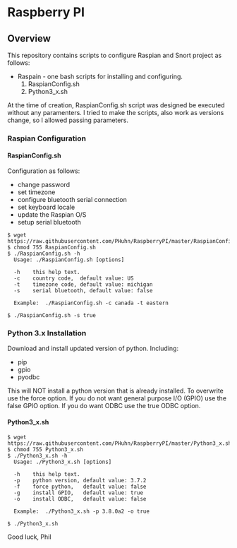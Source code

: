 # Raspberry PI
## Overview

This repository contains scripts to configure Raspian and Snort project as follows:
- Raspain - one bash scripts for installing and configuring.
  1. RaspianConfig.sh
  2. Python3_x.sh

At the time of creation, RaspianConfig.sh script was designed be executed without any paramenters.  I tried to make the scripts, also work as versions change, so I allowed passing parameters.

### Raspian Configuration

#### RaspianConfig.sh
Configuration as follows:
- change password
- set timezone
- configure bluetooth serial connection
- set keyboard locale
- update the Raspian O/S
- setup serial bluetooth

```
$ wget https://raw.githubusercontent.com/PHuhn/RaspberryPI/master/RaspianConfig.sh
$ chmod 755 RaspianConfig.sh
$ ./RaspianConfig.sh -h
  Usage: ./RaspianConfig.sh [options]

  -h    this help text.
  -c    country code,  default value: US
  -t    timezone code, default value: michigan
  -s    serial bluetooth, default value: false

  Example:  ./RaspianConfig.sh -c canada -t eastern

$ ./RaspianConfig.sh -s true
```

### Python 3.x Installation

Download and install updated version of python. Including:

- pip
- gpio
- pyodbc

This will NOT install a python version that is already installed.  To
overwrite use the force option.  If you do not want general purpose I/O
(GPIO) use the false GPIO option.  If you do want ODBC use the true
ODBC option.

#### Python3_x.sh

```
$ wget https://raw.githubusercontent.com/PHuhn/RaspberryPI/master/Python3_x.sh
$ chmod 755 Python3_x.sh
$ ./Python3_x.sh -h
  Usage: ./Python3_x.sh [options]

  -h    this help text.
  -p    python version, default value: 3.7.2
  -f    force python,   default value: false
  -g    install GPIO,   default value: true
  -o    install ODBC,   default value: false

  Example:  ./Python3_x.sh -p 3.8.0a2 -o true

$ ./Python3_x.sh
```

Good luck, Phil

